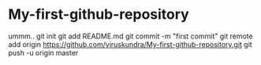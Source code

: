 My-first-github-repository
==========================

ummm..
git init
git add README.md
git commit -m "first commit"
git remote add origin https://github.com/viruskundra/My-first-github-repository.git
git push -u origin master
